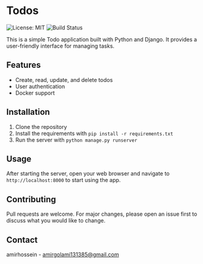 # Todos

![License: MIT](https://img.shields.io/badge/License-MIT-yellow.svg)
![Build Status](https://github.com/itsamirdev/Todos/actions/workflows/main.yml/badge.svg)

This is a simple Todo application built with Python and Django. It provides a user-friendly interface for managing tasks.

## Features

- Create, read, update, and delete todos
- User authentication
- Docker support

## Installation

1. Clone the repository
2. Install the requirements with `pip install -r requirements.txt`
3. Run the server with `python manage.py runserver`

## Usage

After starting the server, open your web browser and navigate to `http://localhost:8000` to start using the app.

## Contributing

Pull requests are welcome. For major changes, please open an issue first to discuss what you would like to change.

## Contact

amirhossein - amirgolami131385@gmail.com
